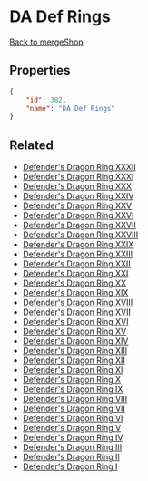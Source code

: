 # DA Def Rings

<no description available>

[Back to mergeShop](../merge-shops.md)

## Properties

```json
{
    "id": 382,
    "name": "DA Def Rings"
}
```

## Related

- [Defender's Dragon Ring XXXII](../items/18458-defender-s-dragon-ring-xxxii.md)
- [Defender's Dragon Ring XXXI](../items/18452-defender-s-dragon-ring-xxxi.md)
- [Defender's Dragon Ring XXX](../items/18446-defender-s-dragon-ring-xxx.md)
- [Defender's Dragon Ring XXIV](../items/10065-defender-s-dragon-ring-xxiv.md)
- [Defender's Dragon Ring XXV](../items/12070-defender-s-dragon-ring-xxv.md)
- [Defender's Dragon Ring XXVI](../items/12071-defender-s-dragon-ring-xxvi.md)
- [Defender's Dragon Ring XXVII](../items/12072-defender-s-dragon-ring-xxvii.md)
- [Defender's Dragon Ring XXVIII](../items/12073-defender-s-dragon-ring-xxviii.md)
- [Defender's Dragon Ring XXIX](../items/12074-defender-s-dragon-ring-xxix.md)
- [Defender's Dragon Ring XXIII](../items/7139-defender-s-dragon-ring-xxiii.md)
- [Defender's Dragon Ring XXII](../items/6472-defender-s-dragon-ring-xxii.md)
- [Defender's Dragon Ring XXI](../items/6066-defender-s-dragon-ring-xxi.md)
- [Defender's Dragon Ring XX](../items/5547-defender-s-dragon-ring-xx.md)
- [Defender's Dragon Ring XIX](../items/5545-defender-s-dragon-ring-xix.md)
- [Defender's Dragon Ring XVIII](../items/4840-defender-s-dragon-ring-xviii.md)
- [Defender's Dragon Ring XVII](../items/4839-defender-s-dragon-ring-xvii.md)
- [Defender's Dragon Ring XVI](../items/4836-defender-s-dragon-ring-xvi.md)
- [Defender's Dragon Ring XV](../items/2727-defender-s-dragon-ring-xv.md)
- [Defender's Dragon Ring XIV](../items/2725-defender-s-dragon-ring-xiv.md)
- [Defender's Dragon Ring XIII](../items/2053-defender-s-dragon-ring-xiii.md)
- [Defender's Dragon Ring XII](../items/2052-defender-s-dragon-ring-xii.md)
- [Defender's Dragon Ring XI](../items/1582-defender-s-dragon-ring-xi.md)
- [Defender's Dragon Ring X](../items/1578-defender-s-dragon-ring-x.md)
- [Defender's Dragon Ring IX](../items/1363-defender-s-dragon-ring-ix.md)
- [Defender's Dragon Ring VIII](../items/902-defender-s-dragon-ring-viii.md)
- [Defender's Dragon Ring VII](../items/758-defender-s-dragon-ring-vii.md)
- [Defender's Dragon Ring VI](../items/696-defender-s-dragon-ring-vi.md)
- [Defender's Dragon Ring V](../items/643-defender-s-dragon-ring-v.md)
- [Defender's Dragon Ring IV](../items/557-defender-s-dragon-ring-iv.md)
- [Defender's Dragon Ring III](../items/556-defender-s-dragon-ring-iii.md)
- [Defender's Dragon Ring II](../items/539-defender-s-dragon-ring-ii.md)
- [Defender's Dragon Ring I](../items/507-defender-s-dragon-ring-i.md)

